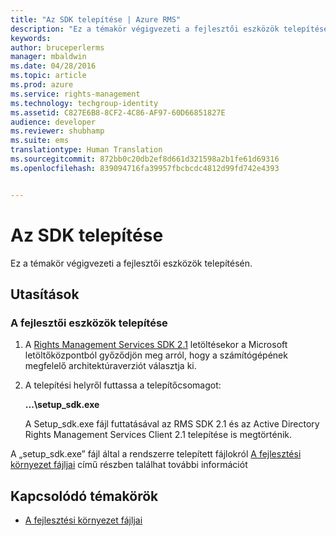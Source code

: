 ```yaml
---
title: "Az SDK telepítése | Azure RMS"
description: "Ez a témakör végigvezeti a fejlesztői eszközök telepítésén."
keywords: 
author: bruceperlerms
manager: mbaldwin
ms.date: 04/28/2016
ms.topic: article
ms.prod: azure
ms.service: rights-management
ms.technology: techgroup-identity
ms.assetid: C827E6B8-8CF2-4C86-AF97-60D66851827E
audience: developer
ms.reviewer: shubhamp
ms.suite: ems
translationtype: Human Translation
ms.sourcegitcommit: 872bb0c20db2ef8d661d321598a2b1fe61d69316
ms.openlocfilehash: 839094716fa39957fbcbcdc4812d99fd742e4393


---
```


# Az SDK telepítése

Ez a témakör végigvezeti a fejlesztői eszközök telepítésén.

## Utasítások

### A fejlesztői eszközök telepítése

1.  A [Rights Management Services SDK 2.1](http://www.microsoft.com/en-us/download/details.aspx?id=38397) letöltésekor a Microsoft letöltőközpontból győződjön meg arról, hogy a számítógépének megfelelő architektúraverziót választja ki.
2.  A telepítési helyről futtassa a telepítőcsomagot:

    **...\\setup\_sdk.exe**

    A Setup\_sdk.exe fájl futtatásával az RMS SDK 2.1 és az Active Directory Rights Management Services Client 2.1 telepítése is megtörténik.

A „setup\_sdk.exe” fájl által a rendszerre telepített fájlokról [A fejlesztési környezet fájljai](sdk-elements.md) című részben találhat további információt

## Kapcsolódó témakörök

* [A fejlesztési környezet fájljai](sdk-elements.md)
 

 



<!--HONumber=Jun16_HO4-->


